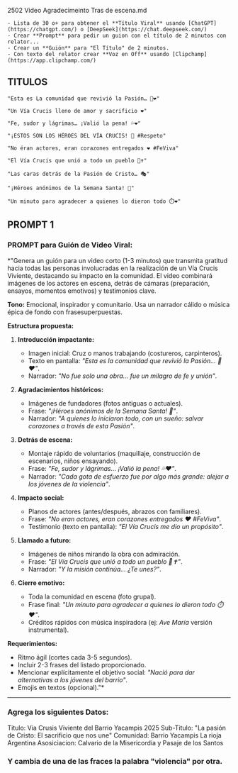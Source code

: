 2502 Video Agradecimeinto Tras de escena.md

    - Lista de 30 o+ para obtener el **Título Viral** usando [ChatGPT](https://chatgpt.com/) o [DeepSeek](https://chat.deepseek.com/)
    - Crear **Prompt** para pedir un guion con el título de 2 minutos con relator...
    - Crear un **Guión** para "El Título" de 2 minutos.
    - Con texto del relator crear **Voz en Off** usando [Clipchamp](https://app.clipchamp.com/)

## TITULOS
    "Esta es La comunidad que revivió la Pasión… 👀❤️"

    "Un Vía Crucis lleno de amor y sacrificio ❤️"

    "Fe, sudor y lágrimas… ¡Valió la pena! 💦❤️"

    "¡ESTOS SON LOS HÉROES DEL VÍA CRUCIS! 👏 #Respeto"

    "No éran actores, eran corazones entregados ❤️ #FeViva"

    "El Vía Crucis que unió a todo un pueblo 🤝✝️"

    "Las caras detrás de la Pasión de Cristo… 🎭"

    "¡Héroes anónimos de la Semana Santa! 🌟"

    "Un minuto para agradecer a quienes lo dieron todo ⏱️❤️"

## PROMPT 1

### **PROMPT para Guión de Video Viral:**  
*"Genera un guión para un video corto (1-3 minutos) que transmita gratitud hacia todas las personas involucradas en la realización de un Vía Crucis Viviente, destacando su impacto en la comunidad. El video combinará imágenes de los actores en escena, detrás de cámaras (preparación, ensayos, momentos emotivos) y testimonios clave.  

**Tono:** Emocional, inspirador y comunitario. Usa un narrador cálido o música épica de fondo con frasesuperpuestas.  

**Estructura propuesta:**  
1. **Introducción impactante:**  
   - Imagen inicial: Cruz o manos trabajando (costureros, carpinteros).  
   - Texto en pantalla: *"Esta es la comunidad que revivió la Pasión… 👀❤️"*.  
   - Narrador: *"No fue solo una obra… fue un milagro de fe y unión"*.  

2. **Agradacimientos históricos:**  
   - Imágenes de fundadores (fotos antiguas o actuales).  
   - Frase: *"¡Héroes anónimos de la Semana Santa! 🌟"*.  
   - Narrador: *"A quienes lo iniciaron todo, con un sueño: salvar corazones a través de esta Pasión"*.  

3. **Detrás de escena:**  
   - Montaje rápido de voluntarios (maquillaje, construcción de escenarios, niños ensayando).  
   - Frase: *"Fe, sudor y lágrimas… ¡Valió la pena! 💦❤️"*.  
   - Narrador: *"Cada gota de esfuerzo fue por algo más grande: alejar a los jóvenes de la violencia"*.  

4. **Impacto social:**  
   - Planos de actores (antes/después, abrazos con familiares).  
   - Frase: *"No eran actores, eran corazones entregados ❤️ #FeViva"*.  
   - Testimonio (texto en pantalla): *"El Vía Crucis me dio un propósito"*.  

5. **Llamado a futuro:**  
   - Imágenes de niños mirando la obra con admiración.  
   - Frase: *"El Vía Crucis que unió a todo un pueblo 🤝✝️"*.  
   - Narrador: *"Y la misión continúa… ¿Te unes?"*.  

6. **Cierre emotivo:**  
   - Toda la comunidad en escena (foto grupal).  
   - Frase final: *"Un minuto para agradecer a quienes lo dieron todo ⏱️❤️"*.  
   - Créditos rápidos con música inspiradora (ej: *Ave María* versión instrumental).  

**Requerimientos:**  
- Ritmo ágil (cortes cada 3-5 segundos).  
- Incluir 2-3 frases del listado proporcionado.  
- Mencionar explícitamente el objetivo social: *"Nació para dar alternativas a los jóvenes del barrio"*.  
- Emojis en textos (opcional)."*  

---  

### Agrega los siguientes Datos:
Titulo: Via Crusis Viviente del Barrio Yacampis 2025
Sub-Titulo: "La pasión de Cristo: El sacrificio que nos une"
Comunidad: Barrio Yacampis La rioja Argentina
Asosiciacion: Calvario de la Misericordia y Pasaje de los Santos

### Y cambia de una de las fraces la palabra "violencia" por otra.


